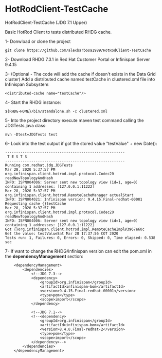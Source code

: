 # HotRodClient-TestCache
HotRodClient-TestCache (JDG 7.1 Upper)

Basic HotRod Client to tests distributed RHDG cache.

1- Donwload or clone the project

~~~
git clone https://github.com/alexbarbosa1989/HotRodClient-TestCache
~~~

2- Download RHDG 7.3.1 in Red Hat Customer Portal or Infinispan Server 9.4.15

3- (Optional - The code will add the cache if doesn't exists in the Data Grid cluster) Add a distributed cache named testCache in clustered.xml file into Infinispan Subsystem:

~~~
<distributed-cache name="testCache"/>
~~~

4- Start the RHDG instance:

~~~
${RHDG-HOME}/bin/standalone.sh -c clustered.xml
~~~

5- Into the project directory execute maven test command calling the JDGTests.java class:

~~~
mvn -Dtest=JDGTests test
~~~

6- Look into the test output if got the stored value "testValue" + new Date():

~~~
-------------------------------------------------------
 T E S T S
-------------------------------------------------------
Running com.redhat.jdg.JDGTests
Mar 28, 2020 5:37:57 PM org.infinispan.client.hotrod.impl.protocol.Codec20 readNewTopologyAndHash
INFO: ISPN004006: Server sent new topology view (id=1, age=0) containing 1 addresses: [127.0.0.1:11222]
Mar 28, 2020 5:37:57 PM org.infinispan.client.hotrod.RemoteCacheManager actualStart
INFO: ISPN004021: Infinispan version: 9.4.15.Final-redhat-00001
Requesting cache {}testCache
Mar 28, 2020 5:37:57 PM org.infinispan.client.hotrod.impl.protocol.Codec20 readNewTopologyAndHash
INFO: ISPN004006: Server sent new topology view (id=1, age=0) containing 1 addresses: [127.0.0.1:11222]
Got {}org.infinispan.client.hotrod.impl.RemoteCacheImpl@3967e60c
Get the value: testValueSat Mar 28 17:37:56 COT 2020
Tests run: 1, Failures: 0, Errors: 0, Skipped: 0, Time elapsed: 0.538 sec
~~~


7- If want to change the RHDG/Infinispan version can edit the pom.xml in the  ****dependencyManagement**** section:

~~~
    <dependencyManagement>
        <dependencies>
            <!--JDG 7.3-->
            <dependency>
                <groupId>org.infinispan</groupId>
                <artifactId>infinispan-bom</artifactId>
                <version>9.4.15.Final-redhat-00001</version>
                <type>pom</type>
                <scope>import</scope>
            </dependency>
            
            <!--JDG 7.1-->
            <!--<dependency>
                <groupId>org.infinispan</groupId>
                <artifactId>infinispan-bom</artifactId>
                <version>8.4.0.Final-redhat-2</version>
                <type>pom</type>
                <scope>import</scope>
            </dependency>-->
        </dependencies>
    </dependencyManagement>
~~~
